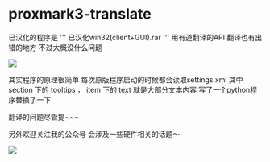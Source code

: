 # proxmark3-translate

已汉化的程序是
'''
已汉化win32(client+GUI).rar
'''
用有道翻译的API 翻译也有出错的地方 不过大概没什么问题

![](https://photos-picgo.oss-cn-beijing.aliyuncs.com/img/屏幕截图(1).png)

其实程序的原理很简单 每次原版程序启动的时候都会读取settings.xml
其中
section 下的 tooltips ， 
item 下的 text 就是大部分文本内容
写了一个python程序替换了一下

翻译的问题尽管提~~~

另外欢迎关注我的公众号
会涉及一些硬件相关的话题～

![](https://photos-picgo.oss-cn-beijing.aliyuncs.com/img/qrcode_for_gh_077d32ab4389_258.jpg)
